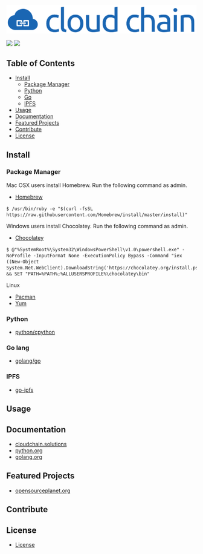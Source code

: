 ![logo](docs/media/logo.png)

[![](https://img.shields.io/badge/made%20by-CloudChain%20Solutions-blue.svg?style=flat-square)](http://cloudchain.solutions)
[![](https://img.shields.io/badge/_VERSION_-%200%2E1%2E26-blue.svg?style=flat-square)]()

## Table of Contents
- [Install](#install)
    - [Package Manager](#package-manager)
    - [Python](#python)
    - [Go](#go-lang)
    - [IPFS](#ipfs)
- [Usage](#usage)
- [Documentation](#documentation)
- [Featured Projects](#featured-projects)
- [Contribute](#contribute)
- [License](#license)

## Install

### Package Manager
Mac OSX users install Homebrew. Run the following command as admin.
- [Homebrew](https://brew.sh/)
```
$ /usr/bin/ruby -e "$(curl -fsSL https://raw.githubusercontent.com/Homebrew/install/master/install)"
```

Windows users install Chocolatey. Run the following command as admin. 
- [Chocolatey](https://chocolatey.org/)
```
$ @"%SystemRoot%\System32\WindowsPowerShell\v1.0\powershell.exe" -NoProfile -InputFormat None -ExecutionPolicy Bypass -Command "iex ((New-Object System.Net.WebClient).DownloadString('https://chocolatey.org/install.ps1'))" && SET "PATH=%PATH%;%ALLUSERSPROFILE%\chocolatey\bin"
```

Linux
- [Pacman](https://www.archlinux.org/pacman/)
- [Yum](http://yum.baseurl.org/)

### Python
- [python/cpython](https://github.com/python/cpython)

### Go lang
- [golang/go](https://github.com/golang/go)

### IPFS
- [go-ipfs](https://docs.ipfs.io/introduction/install/)

## Usage


## Documentation
- [cloudchain.solutions](http://cloudchain.solutions/)
- [python.org](https://www.python.org/)
- [golang.org](https://golang.org/)

## Featured Projects
- [opensourceplanet.org](http://opensourceplanet.org/)

## Contribute

## License
- [License](https://github.com/pdinkins/cloud-chain/blob/master/LICENSE)